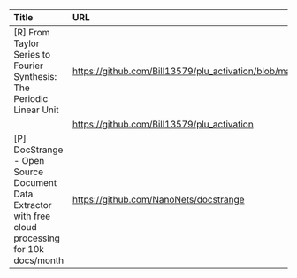 | Title                                                                                              | URL                                                             |   Score | Date                |
|:---------------------------------------------------------------------------------------------------|:----------------------------------------------------------------|--------:|:--------------------|
| [R] From Taylor Series to Fourier Synthesis: The Periodic Linear Unit                              | https://github.com/Bill13579/plu_activation/blob/main/paper.pdf |     197 | 2025-08-02 05:07:31 |
|                                                                                                    | https://github.com/Bill13579/plu_activation                     |         |                     |
| [P] DocStrange - Open Source Document Data Extractor with free cloud processing for 10k docs/month | https://github.com/NanoNets/docstrange                          |      38 | 2025-08-04 10:09:02 |